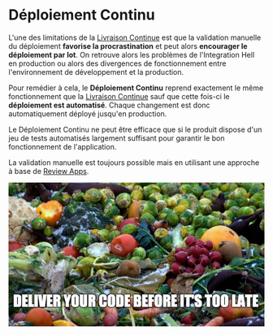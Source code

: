 # Déploiement Continu

L'une des limitations de la [Livraison Continue](livraison-continue.md) est que la validation manuelle du déploiement **favorise la procrastination** et peut alors **encourager le déploiement par lot**. On retrouve alors les problèmes de l'Integration Hell en production ou alors des divergences de fonctionnement entre l'environnement de développement et la production.

Pour remédier à cela, le **Déploiement Continu** reprend exactement le même fonctionnement que la [Livraison Continue](livraison-continue.md) sauf que cette fois-ci le **déploiement est automatisé**. Chaque changement est donc automatiquement déployé jusqu'en production.

Le Déploiement Continu ne peut être efficace que si le produit dispose d'un jeu de tests automatisés largement suffisant pour garantir le bon fonctionnement de l'application.

La validation manuelle est toujours possible mais en utilisant une approche à base de [Review Apps](review-apps.md).

![Code Inventory - Deliver your code before it&apos;s too late.](../../.gitbook/assets/deliver-your-code-before-its-too-late.jpg)

